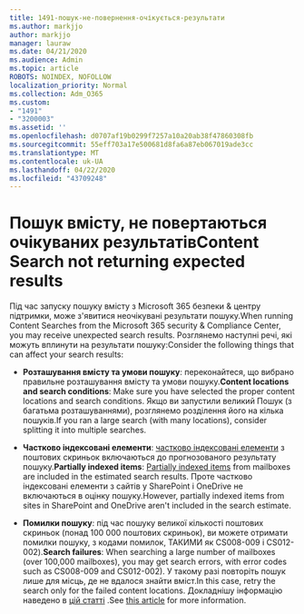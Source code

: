 ```yaml
---
title: 1491-пошук-не-повернення-очікується-результати
ms.author: markjjo
author: markjjo
manager: lauraw
ms.date: 04/21/2020
ms.audience: Admin
ms.topic: article
ROBOTS: NOINDEX, NOFOLLOW
localization_priority: Normal
ms.collection: Adm_O365
ms.custom:
- "1491"
- "3200003"
ms.assetid: ''
ms.openlocfilehash: d0707af19b0299f7257a10a20ab38f47860308fb
ms.sourcegitcommit: 55eff703a17e500681d8fa6a87eb067019ade3cc
ms.translationtype: MT
ms.contentlocale: uk-UA
ms.lasthandoff: 04/22/2020
ms.locfileid: "43709248"
---
```

# <a name="content-search-not-returning-expected-results"></a><span data-ttu-id="75b01-102">Пошук вмісту, не повертаються очікуваних результатів</span><span class="sxs-lookup"><span data-stu-id="75b01-102">Content Search not returning expected results</span></span>

<span data-ttu-id="75b01-103">Під час запуску пошуку вмісту з Microsoft 365 безпеки & центру підтримки, може з'явитися неочікувані результати пошуку.</span><span class="sxs-lookup"><span data-stu-id="75b01-103">When running Content Searches from the Microsoft 365 security & Compliance Center, you may receive unexpected search results.</span></span> <span data-ttu-id="75b01-104">Розглянемо наступні речі, які можуть вплинути на результати пошуку:</span><span class="sxs-lookup"><span data-stu-id="75b01-104">Consider the following things that can affect your search results:</span></span>

- <span data-ttu-id="75b01-105">**Розташування вмісту та умови пошуку**: переконайтеся, що вибрано правильне розташування вмісту та умови пошуку.</span><span class="sxs-lookup"><span data-stu-id="75b01-105">**Content locations and search conditions**: Make sure you have selected the proper content locations and search conditions.</span></span> <span data-ttu-id="75b01-106">Якщо ви запустили великий Пошук (з багатьма розташуваннями), розглянемо розділення його на кілька пошуків.</span><span class="sxs-lookup"><span data-stu-id="75b01-106">If you ran a large search (with many locations), consider splitting it into multiple searches.</span></span>

- <span data-ttu-id="75b01-107">**Частково індексовані елементи**: [частково індексовані елементи](https://docs.microsoft.com/office365/securitycompliance/partially-indexed-items-in-content-search) з поштових скриньок включаються до прогнозованого результату пошуку.</span><span class="sxs-lookup"><span data-stu-id="75b01-107">**Partially indexed items**:  [Partially indexed items](https://docs.microsoft.com/office365/securitycompliance/partially-indexed-items-in-content-search) from mailboxes are included in the estimated search results.</span></span> <span data-ttu-id="75b01-108">Проте частково індексовані елементи з сайтів у SharePoint і OneDrive не включаються в оцінку пошуку.</span><span class="sxs-lookup"><span data-stu-id="75b01-108">However, partially indexed items from sites in SharePoint and OneDrive aren't included in the search estimate.</span></span>

- <span data-ttu-id="75b01-109">**Помилки пошуку**: під час пошуку великої кількості поштових скриньок (понад 100 000 поштових скриньок), ви можете отримати помилки пошуку, з кодами помилок, ТАКИМИ як CS008-009 і CS012-002).</span><span class="sxs-lookup"><span data-stu-id="75b01-109">**Search failures**: When searching a large number of mailboxes (over 100,000 mailboxes), you may get search errors, with error codes such as CS008-009 and CS012-002).</span></span> <span data-ttu-id="75b01-110">У такому разі повторіть пошук лише для місць, де не вдалося знайти вміст.</span><span class="sxs-lookup"><span data-stu-id="75b01-110">In this case, retry the search only for the failed content locations.</span></span> <span data-ttu-id="75b01-111">Докладнішу інформацію наведено в [цій статті](https://docs.microsoft.com/office365/securitycompliance/retry-failed-content-search) .</span><span class="sxs-lookup"><span data-stu-id="75b01-111">See  [this article](https://docs.microsoft.com/office365/securitycompliance/retry-failed-content-search) for more information.</span></span>
